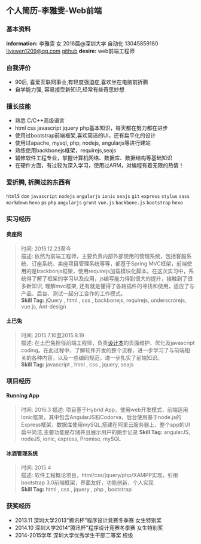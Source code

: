 ## 个人简历-李雅雯-Web前端
     
### 基本资料
 **information:** 李雅雯 女 2016届@深圳大学 自动化 13045859180 liyawen1209@qq.com  [github](https://github.com/liyawen) 
 **desire:** web前端工程师

### 自我评价
 * 90后, 喜爱互联网事业,有轻度强迫症,喜欢坐在电脑前折腾   
 * 自学能力强, 容易接受新知识,经常有些奇思妙想

### 擅长技能
 * 熟悉 C/C++高级语言   
 * html css javascript jquery php基本知识，每天都在努力都在进步   
 * 使用过bootstrap前端框架,喜欢简洁的UI，还有扁平化的设计   
 * 使用过apache, mysql, php, nodejs, angularjs等进行建站
 * 熟练使用backbonejs框架，requirejs,seajs
 * 辅修软件工程专业，掌握计算机网络、数据库、数据结构等基础知识  
 * 在硬件方面，有过较为深入学习，使用过ARM，对编程有着无限的热情！  

### 爱折腾, 折腾过的东西有
`html5`
`dom`
`javascript`
`nodejs`
`angularjs`
`ionic`
`seajs`
`git`
`express`
`stylus`
`sass`
`markdown`
`hexo`
`ps`
`php`
`angularjs`
`grunt`
`vue.js`
`backbone.js`
`bootstrap`
`hexo`


### 实习经历

#### 卖座网    
 > 时间: 2015.12.23至今    
 > 描述: 依然为前端工程师，主要负责内部外部使用的管理系统，包括客服系统、订座系统、卖座项目管理系统等等，都基于Spring MVC框架，前端使用的是backbonjs框架，使用requirejs加载模块化脚本。在这次实习中，系统得了解了框架的学习以及应用，js编写能力得到很大的提升，接触到了很多新知识, 理解mvc框架, 还有就是懂得了各路插件的寻找和使用，适应了与产品、后台、测试一起分工合作的工作模式。    
 > **Skill Tag:** jQuery , html , css , backbonejs, requirejs, underscrorejs, vue.js, Ant-design

#### 土巴兔    
 > 时间: 2015.7.10至2015.8.19    
 > 描述: 在土巴兔担任前端工程师，负责[设计本](http://www.shejiben.com/)的页面维护、优化及javascript coding。在此过程中，了解软件开发的整个流程，进一步学习了与前端相关的各种内容，以及一些编码规范，进一步扎实了前端知识。  
 > **Skill Tag:** javascript , html , css , jquery, seajs

### 项目经历

#### Running App  
 > 时间: 2016.3
 > 描述: 项目基于Hybrid App，使用web开发模式，前端运用Ionic框架，其中包含AngularJS和Codorva，后台使用基于node.js的Express框架，数据库使用mySQL,搭建在阿里云服务器上，整个app的UI扁平简洁,主要功能是存储并且展示用户的跑步记录
 > **Skill Tag:** angularJS, nodeJS, ionic, express, Promise, mySQL

#### 冰酒管理系统     
 > 时间: 2015.4     
 > 描述: 软件工程概论项目，html/css/jquery/php/XAMPP实现，引用bootstrap 3.0前端框架，界面友好，功能创新，个人实现      
 > **Skill Tag:** html , css , jquery , php , bootstrap   
 
### 获奖经历  
  * 2013.11 深圳大学2013“腾讯杯”程序设计竞赛冬季赛 女生特别奖
  * 2014.10 深圳大学2014“腾讯杯”程序设计竞赛冬季赛 女生特别奖
  * 2014-2015学年 深圳大学优秀学生干部二等奖 校级
